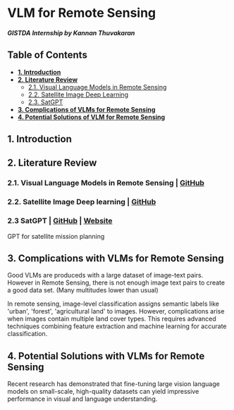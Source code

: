 
# VLM for Remote Sensing
#### *GISTDA Internship by Kannan Thuvakaran* 

## Table of Contents

- **[1. Introduction](#1-introduction)**
- **[2. Literature Review](#literature-review)**
   - [2.1. Visual Language Models in Remote Sensing](#21-visual-language-models-in-remote-sensing--github)
   - [2.2. Satellite Image Deep Learning](#22-satellite-image-deep-learning--github)
   - [2.3. SatGPT](#23-satgpt--github--website)
- **[3. Complications of VLMs for Remote Sensing](#3-complications-with-vlms-for-remote-sensing)**
- **[4. Potential Solutions of VLM for Remote Sensing](#4-potential-solutions-with-vlms-for-remote-sensing)**


## 1. Introduction
#### 

## 2. Literature Review 

### 2.1. Visual Language Models in Remote Sensing | [GitHub](https://github.com/lzw-lzw/awesome-remote-sensing-vision-language-models.git)

### 2.2. Satellite Image Deep learning | [GitHub](https://github.com/satellite-image-deep-learning)

### 2.3 SatGPT | [GitHub](https://github.com/lalligagger/satgpt.git) | [Website](https://satgpt.net/) 
 GPT for satellite mission planning

## 3. Complications with VLMs for Remote Sensing

Good VLMs are produceds with a large dataset of image-text pairs. However in Remote Sensing, there is not enough image text pairs to create a good data set. (Many multitudes lower than usual)

In remote sensing, image-level classification assigns semantic labels like 'urban', 'forest', 'agricultural land' to images. However, complications arise when images contain multiple land cover types. This requires advanced techniques combining feature extraction and machine learning for accurate classification. 


## 4. Potential Solutions with VLMs for Remote Sensing

Recent research has demonstrated that fine-tuning large vision language models on small-scale, high-quality datasets can yield impressive performance in visual and language understanding.